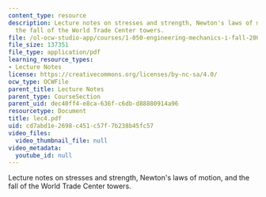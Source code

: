 ```yaml
---
content_type: resource
description: Lecture notes on stresses and strength, Newton's laws of motion, and
  the fall of the World Trade Center towers.
file: /ol-ocw-studio-app/courses/1-050-engineering-mechanics-i-fall-2007/cd7abd1e2698c451c57f7b238b45fc57_lec4.pdf
file_size: 137351
file_type: application/pdf
learning_resource_types:
- Lecture Notes
license: https://creativecommons.org/licenses/by-nc-sa/4.0/
ocw_type: OCWFile
parent_title: Lecture Notes
parent_type: CourseSection
parent_uid: dec40ff4-e8ca-636f-c6db-d88880914a96
resourcetype: Document
title: lec4.pdf
uid: cd7abd1e-2698-c451-c57f-7b238b45fc57
video_files:
  video_thumbnail_file: null
video_metadata:
  youtube_id: null
---
```

Lecture notes on stresses and strength, Newton's laws of motion, and the fall of the World Trade Center towers.